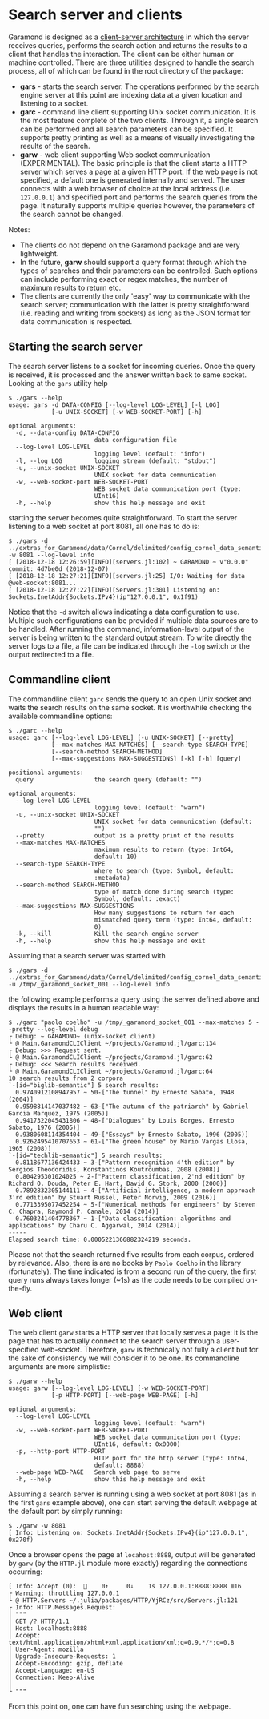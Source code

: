 # Search server and clients

Garamond is designed as a [client-server architecture](http://catb.org/~esr/writings/taoup/html/ch11s06.html#id2958899) in which the server receives queries, performs the search action and returns the results to a client that handles the interaction. The client can be either human or machine controlled. There are three utilities designed to handle the search process, all of which can be found in the root directory of the package:
- **gars** - starts the search server. The operations performed by the search engine server at this point are indexing data at a given location and listening to a socket.
- **garc** - command line client supporting Unix socket communication. It is the most feature complete of the two clients. Through it, a single search can be performed and all search parameters can be specified. It supports pretty printing as well as a means of visually investigating the results of the search.
- **garw** - web client supporting Web socket communication (EXPERIMENTAL). The basic principle is that the client starts a HTTP server which serves a page at a given HTTP port. If the web page is not specified, a default one is generated internally and served. The user connects with a web browser of choice at the local address (i.e. `127.0.0.1`) and specified port and performs the search queries from the page. It naturally supports multiple queries however, the parameters of the search cannot be changed.

Notes:
- The clients do not depend on the Garamond package and are very lightweight.
- In the future, **garw** should support a query format through which the types of searches and their parameters can be controlled. Such options can include performing exact or regex matches, the number of maximum results to return etc.
- The clients are currently the only 'easy' way to communicate with the search server; communication with the latter is pretty straightforward (i.e. reading and writing from sockets) as long as the JSON format for data communication is respected.


## Starting the search server
The search server listens to a socket for incoming queries. Once the query is received, it is processed and the answer written back to same socket. Looking at the `gars` utility help
```
$ ./gars --help
usage: gars -d DATA-CONFIG [--log-level LOG-LEVEL] [-l LOG]
            [-u UNIX-SOCKET] [-w WEB-SOCKET-PORT] [-h]

optional arguments:
  -d, --data-config DATA-CONFIG
                        data configuration file
  --log-level LOG-LEVEL
                        logging level (default: "info")
  -l, --log LOG         logging stream (default: "stdout")
  -u, --unix-socket UNIX-SOCKET
                        UNIX socket for data communication
  -w, --web-socket-port WEB-SOCKET-PORT
                        WEB socket data communication port (type:
                        UInt16)
  -h, --help            show this help message and exit
```
starting the server becomes quite straightforward. To start the server listening to a web socket at port 8081, all one has to do is:
```
$ ./gars -d ../extras_for_Garamond/data/Cornel/delimited/config_cornel_data_semantic.json -w 8081 --log-level info
[ [2018-12-18 12:26:59][INFO][servers.jl:102] ~ GARAMOND ~ v"0.0.0" commit: 4d7be0d (2018-12-07)
[ [2018-12-18 12:27:21][INFO][servers.jl:25] I/O: Waiting for data @web-socket:8081...
[ [2018-12-18 12:27:22][INFO][Servers.jl:301] Listening on: Sockets.InetAddr{Sockets.IPv4}(ip"127.0.0.1", 0x1f91)
```
Notice that the `-d` switch allows indicating a data configuration to use. Multiple such configurations can be provided if multiple data sources are to be handled. After running the command, information-level output of the server is being written to the standard output stream. To write directly the server logs to a file, a file can be indicated through the `-log` switch or the output redirected to a file.


## Commandline client
The commandline client `garc` sends the query to an open Unix socket and waits the search results on the same socket. It is worthwhile checking the available commandline options:
```
$ ./garc --help
usage: garc [--log-level LOG-LEVEL] [-u UNIX-SOCKET] [--pretty]
            [--max-matches MAX-MATCHES] [--search-type SEARCH-TYPE]
            [--search-method SEARCH-METHOD]
            [--max-suggestions MAX-SUGGESTIONS] [-k] [-h] [query]

positional arguments:
  query                 the search query (default: "")

optional arguments:
  --log-level LOG-LEVEL
                        logging level (default: "warn")
  -u, --unix-socket UNIX-SOCKET
                        UNIX socket for data communication (default:
                        "")
  --pretty              output is a pretty print of the results
  --max-matches MAX-MATCHES
                        maximum results to return (type: Int64,
                        default: 10)
  --search-type SEARCH-TYPE
                        where to search (type: Symbol, default:
                        :metadata)
  --search-method SEARCH-METHOD
                        type of match done during search (type:
                        Symbol, default: :exact)
  --max-suggestions MAX-SUGGESTIONS
                        How many suggestions to return for each
                        mismatched query term (type: Int64, default:
                        0)
  -k, --kill            Kill the search engine server
  -h, --help            show this help message and exit
```

Assuming that a search server was started with
```
$ ./gars -d ../extras_for_Garamond/data/Cornel/delimited/config_cornel_data_semantic.json -u /tmp/_garamond_socket_001 --log-level info
```
the following example performs a query using the server defined above and displays the results in a human readable way:
```
$ ./garc "paolo coelho" -u /tmp/_garamond_socket_001 --max-matches 5 --pretty --log-level debug
┌ Debug: ~ GARAMOND~ (unix-socket client)
└ @ Main.GaramondCLIClient ~/projects/Garamond.jl/garc:134
┌ Debug: >>> Request sent.
└ @ Main.GaramondCLIClient ~/projects/Garamond.jl/garc:62
┌ Debug: <<< Search results received.
└ @ Main.GaramondCLIClient ~/projects/Garamond.jl/garc:64
10 search results from 2 corpora
`-[id="biglib-semantic"] 5 search results:
  0.9740912108947957 ~ 50-["The tunnel" by Ernesto Sabato, 1948 (2004)]
  0.9598814147037482 ~ 63-["The autumn of the patriarch" by Gabriel Garcia Marquez, 1975 (2005)]
  0.9417322045431806 ~ 48-["Dialogues" by Louis Borges, Ernesto Sabato, 1976 (2005)]
  0.9380608114354404 ~ 49-["Essays" by Ernesto Sabato, 1996 (2005)]
  0.9262495410707653 ~ 61-["The green house" by Mario Vargas Llosa, 1965 (2008)]
`-[id="techlib-semantic"] 5 search results:
  0.8118677136424433 ~ 3-["Pattern recognition 4'th edition" by Sergios Theodoridis, Konstantinos Koutroumbas, 2008 (2008)]
  0.804295301024025 ~ 2-["Pattern classification, 2'nd edition" by Richard O. Douda, Peter E. Hart, David G. Stork, 2000 (2000)]
  0.7892832305144111 ~ 4-["Artificial intelligence, a modern approach 3'rd edition" by Stuart Russel, Peter Norvig, 2009 (2016)]
  0.7713395077452254 ~ 5-["Numerical methods for engineers" by Steven C. Chapra, Raymond P. Canale, 2014 (2014)]
  0.7603241404778367 ~ 1-["Data classification: algorithms and applications" by Charu C. Aggarwal, 2014 (2014)]
-----
Elapsed search time: 0.0005221366882324219 seconds.
```
Please not that the search returned five results from each corpus, ordered by relevance. Also, there is are no books by `Paolo Coelho` in the library (fortunately). The time indicated is from a second run of the query, the first query runs always takes longer (~1s) as the code needs to be compiled on-the-fly.


## Web client
The web client `garw` starts a HTTP server that locally serves a page: it is the page that has to actually connect to the search server through a user-specified web-socket. Therefore, `garw` is technically not fully a client but for the sake of consistency we will consider it to be one. Its commandline arguments are more simplistic:
```
$ ./garw --help
usage: garw [--log-level LOG-LEVEL] [-w WEB-SOCKET-PORT]
            [-p HTTP-PORT] [--web-page WEB-PAGE] [-h]

optional arguments:
  --log-level LOG-LEVEL
                        logging level (default: "warn")
  -w, --web-socket-port WEB-SOCKET-PORT
                        WEB socket data communication port (type:
                        UInt16, default: 0x0000)
  -p, --http-port HTTP-PORT
                        HTTP port for the http server (type: Int64,
                        default: 8888)
  --web-page WEB-PAGE   Search web page to serve
  -h, --help            show this help message and exit
```
Assuming a search server is running using a web socket at port 8081 (as in the first `gars` example above), one can start serving the default webpage at the default port by simply running:
```
$ ./garw -w 8081
[ Info: Listening on: Sockets.InetAddr{Sockets.IPv4}(ip"127.0.0.1", 0x270f)
```
Once a browser opens the page at `locahost:8888`, output will be generated by `garw` (by the `HTTP.jl` module more exactly) regarding the connections occurring:
```
[ Info: Accept (0):  🔗    0↑     0↓    1s 127.0.0.1:8888:8888 ≣16
┌ Warning: throttling 127.0.0.1
└ @ HTTP.Servers ~/.julia/packages/HTTP/YjRCz/src/Servers.jl:121
┌ Info: HTTP.Messages.Request:
│ """
│ GET /? HTTP/1.1
│ Host: localhost:8888
│ Accept: text/html,application/xhtml+xml,application/xml;q=0.9,*/*;q=0.8
│ User-Agent: mozilla
│ Upgrade-Insecure-Requests: 1
│ Accept-Encoding: gzip, deflate
│ Accept-Language: en-US
│ Connection: Keep-Alive
│
└ """
```
From this point on, one can have fun searching using the webpage.
